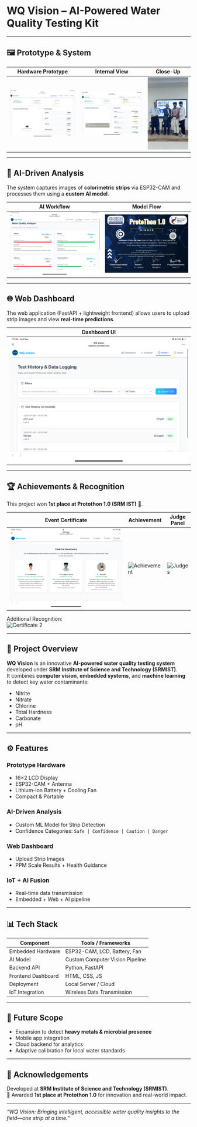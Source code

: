 # WQ Vision – AI-Powered Water Quality Testing Kit

---

## 🖼️ Prototype & System  

| Hardware Prototype | Internal View | Close-Up |
|--------------------|---------------|----------|
| ![Prototype](IMAGES/IMG_0505.PNG) | ![Internal](IMAGES/IMG_0506.PNG) | ![Close-Up](IMAGES/IMG_7477.JPG) |

---

## 🤖 AI-Driven Analysis  

The system captures images of **colorimetric strips** via ESP32-CAM and processes them using a **custom AI model**.  

| AI Workflow | Model Flow |
|-------------|------------|
| ![AI Workflow](IMAGES/IMG_0507.PNG) | ![Strip Analysis](IMAGES/IMG_7581.JPG) |

---

## 🌐 Web Dashboard  

The web application (FastAPI + lightweight frontend) allows users to upload strip images and view **real-time predictions**.  

| Dashboard UI |
|--------------|
| ![Web Dashboard](IMAGES/IMG_0508.PNG) |

---

## 🏆 Achievements & Recognition  

This project won **1st place at Protothon 1.0 (SRM IST)** 🏅.  

| Event Certificate | Achievement | Judge Panel |
|-------------------|-------------|-------------|
| ![Certificate](IMAGES/IMG_0509.PNG) | ![Achievement](IMAGES/IMG_7207.HEIC) | ![Judges](IMAGES/IMG_7216.HEIC) |

Additional Recognition:  
![Certificate 2](IMAGES/IMG_7222.HEIC)

---

## 📌 Project Overview  

**WQ Vision** is an innovative **AI-powered water quality testing system** developed under **SRM Institute of Science and Technology (SRMIST)**.  
It combines **computer vision**, **embedded systems**, and **machine learning** to detect key water contaminants:  

- Nitrite  
- Nitrate  
- Chlorine  
- Total Hardness  
- Carbonate  
- pH  

---

## ⚙️ Features  

### Prototype Hardware  
- 16×2 LCD Display  
- ESP32-CAM + Antenna  
- Lithium-ion Battery + Cooling Fan  
- Compact & Portable  

### AI-Driven Analysis  
- Custom ML Model for Strip Detection  
- Confidence Categories: `Safe | Confidence | Caution | Danger`  

### Web Dashboard  
- Upload Strip Images  
- PPM Scale Results + Health Guidance  

### IoT + AI Fusion  
- Real-time data transmission  
- Embedded + Web + AI pipeline  

---

## 📊 Tech Stack  

| Component          | Tools / Frameworks |
|--------------------|---------------------|
| Embedded Hardware  | ESP32-CAM, LCD, Battery, Fan |
| AI Model           | Custom Computer Vision Pipeline |
| Backend API        | Python, FastAPI |
| Frontend Dashboard | HTML, CSS, JS |
| Deployment         | Local Server / Cloud |
| IoT Integration    | Wireless Data Transmission |

---

## 🚀 Future Scope  
- Expansion to detect **heavy metals & microbial presence**  
- Mobile app integration  
- Cloud backend for analytics  
- Adaptive calibration for local water standards  

---

## 🙌 Acknowledgements  

Developed at **SRM Institute of Science and Technology (SRMIST)**.  
🏅 Awarded **1st place at Protothon 1.0** for innovation and real-world impact.  

---

*“WQ Vision: Bringing intelligent, accessible water quality insights to the field—one strip at a time.”*
